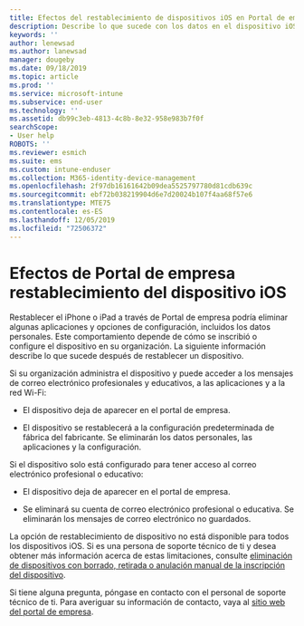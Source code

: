 ```yaml
---
title: Efectos del restablecimiento de dispositivos iOS en Portal de empresa de Intune | Microsoft Docs
description: Describe lo que sucede con los datos en el dispositivo iOS después de restablecerlo en el Portal de empresa de Intune.
keywords: ''
author: lenewsad
ms.author: lanewsad
manager: dougeby
ms.date: 09/18/2019
ms.topic: article
ms.prod: ''
ms.service: microsoft-intune
ms.subservice: end-user
ms.technology: ''
ms.assetid: db99c3eb-4813-4c8b-8e32-958e983b7f0f
searchScope:
- User help
ROBOTS: ''
ms.reviewer: esmich
ms.suite: ems
ms.custom: intune-enduser
ms.collection: M365-identity-device-management
ms.openlocfilehash: 2f97db16161642b09dea5525797780d81cdb639c
ms.sourcegitcommit: ebf72b038219904d6e7d20024b107f4aa68f57e6
ms.translationtype: MTE75
ms.contentlocale: es-ES
ms.lasthandoff: 12/05/2019
ms.locfileid: "72506372"
---
```

# <a name="effects-of-company-portal-ios-device-reset"></a>Efectos de Portal de empresa restablecimiento del dispositivo iOS 

Restablecer el iPhone o iPad a través de Portal de empresa podría eliminar algunas aplicaciones y opciones de configuración, incluidos los datos personales. Este comportamiento depende de cómo se inscribió o configure el dispositivo en su organización. La siguiente información describe lo que sucede después de restablecer un dispositivo.  

Si su organización administra el dispositivo y puede acceder a los mensajes de correo electrónico profesionales y educativos, a las aplicaciones y a la red Wi-Fi:

- El dispositivo deja de aparecer en el portal de empresa.  

- El dispositivo se restablecerá a la configuración predeterminada de fábrica del fabricante. Se eliminarán los datos personales, las aplicaciones y la configuración.

Si el dispositivo solo está configurado para tener acceso al correo electrónico profesional o educativo:

- El dispositivo deja de aparecer en el portal de empresa.  

- Se eliminará su cuenta de correo electrónico profesional o educativa. Se eliminarán los mensajes de correo electrónico no guardados.   

La opción de restablecimiento de dispositivo no está disponible para todos los dispositivos iOS. Si es una persona de soporte técnico de ti y desea obtener más información acerca de estas limitaciones, consulte [eliminación de dispositivos con borrado, retirada o anulación manual de la inscripción del dispositivo](https://docs.microsoft.com/intune/devices-wipe).  

Si tiene alguna pregunta, póngase en contacto con el personal de soporte técnico de ti. Para averiguar su información de contacto, vaya al [sitio web del portal de empresa](https://go.microsoft.com/fwlink/?linkid=2010980).
